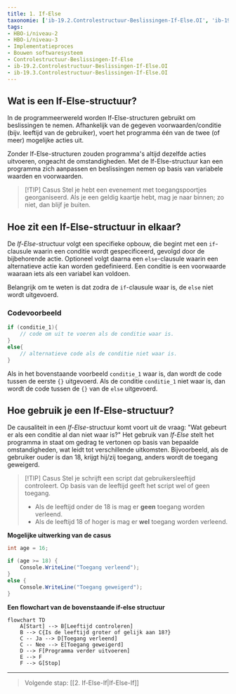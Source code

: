 ```yaml
---
title: 1. If-Else
taxonomie: ['ib-19.2.Controlestructuur-Beslissingen-If-Else.OI', 'ib-19.3.Controlestructuur-Beslissingen-If-Else.OI']
tags:
- HBO-i/niveau-2
- HBO-i/niveau-3
- Implementatieproces
- Bouwen softwaresysteem
- Controlestructuur-Beslissingen-If-Else
- ib-19.2.Controlestructuur-Beslissingen-If-Else.OI
- ib-19.3.Controlestructuur-Beslissingen-If-Else.OI
---
```


## Wat is een If-Else-structuur?
In de programmeerwereld worden If-Else-structuren gebruikt om beslissingen te nemen. Afhankelijk van de gegeven voorwaarden/conditie (bijv. leeftijd van de gebruiker), voert het programma één van de twee (of meer) mogelijke acties uit.

Zonder If-Else-structuren zouden programma's altijd dezelfde acties uitvoeren, ongeacht de omstandigheden. Met de If-Else-structuur kan een programma zich aanpassen en beslissingen nemen op basis van variabele waarden en voorwaarden.

> [!TIP] Casus
> Stel je hebt een evenement met toegangspoortjes georganiseerd. Als je een geldig kaartje hebt, mag je naar binnen; zo niet, dan blijf je buiten.

## Hoe zit een If-Else-structuur in elkaar?
De *If-Else*-structuur volgt een specifieke opbouw, die begint met een `if`-clausule waarin een conditie wordt gespecificeerd, gevolgd door de bijbehorende actie. Optioneel volgt daarna een `else`-clausule waarin een alternatieve actie kan worden gedefinieerd. Een conditie is een voorwaarde waaraan iets als een variabel kan voldoen.

Belangrijk om te weten is dat zodra de `if`-clausule waar is, de `else` niet wordt uitgevoerd. 

### Codevoorbeeld
```C#
if (conditie_1){
    // code om uit te voeren als de conditie waar is.
}
else{
    // alternatieve code als de conditie niet waar is.
}
```

Als in het bovenstaande voorbeeld `conditie_1` waar is, dan wordt de code tussen de eerste `{}`  uitgevoerd. 
Als de conditie `conditie_1` niet waar is, dan wordt de code tussen de `{}` van de `else` uitgevoerd.

## Hoe gebruik je een If-Else-structuur?
De causaliteit in een *If-Else*-structuur komt voort uit de vraag: "Wat gebeurt er als een conditie al dan niet waar is?" Het gebruik van *If-Else* stelt het programma in staat om gedrag te vertonen op basis van bepaalde omstandigheden, wat leidt tot verschillende uitkomsten. Bijvoorbeeld, als de gebruiker ouder is dan 18, krijgt hij/zij toegang, anders wordt de toegang geweigerd.

> [!TIP] Casus
> Stel je schrijft een script dat gebruikersleeftijd controleert. Op basis van de leeftijd geeft het script wel of geen toegang.
> - Als de leeftijd onder de 18 is mag er **geen** toegang worden verleend.
> - Als de leeftijd 18 of hoger is mag er **wel** toegang worden verleend.

**Mogelijke uitwerking van de casus**
```C#
int age = 16;

if (age >= 18) {
    Console.WriteLine("Toegang verleend");
}
else {
    Console.WriteLine("Toegang geweigerd");
}
```

**Een flowchart van de bovenstaande if-else structuur**
```mermaid
flowchart TD
    A[Start] --> B[Leeftijd controleren]
    B --> C{Is de leeftijd groter of gelijk aan 18?}
    C -- Ja --> D[Toegang verleend]
    C -- Nee --> E[Toegang geweigerd]
    D --> F[Programma verder uitvoeren]
    E --> F
    F --> G[Stop]
```

---

> Volgende stap: [[2. If-Else-If|If-Else-If]]

